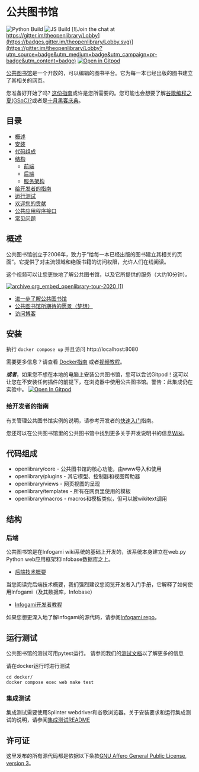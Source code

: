 # 公共图书馆

![Python Build](https://github.com/internetarchive/openlibrary/actions/workflows/javascript_tests.yml/badge.svg)
![JS Build](https://github.com/internetarchive/openlibrary/actions/workflows/python_tests.yml/badge.svg)
[![Join the chat at https://gitter.im/theopenlibrary/Lobby](https://badges.gitter.im/theopenlibrary/Lobby.svg)](https://gitter.im/theopenlibrary/Lobby?utm_source=badge&utm_medium=badge&utm_campaign=pr-badge&utm_content=badge)
[![Open in Gitpod](https://gitpod.io/button/open-in-gitpod.svg)](https://gitpod.io/#https://github.com/internetarchive/openlibrary/)

[公共图书馆](https://openlibrary.org)是一个开放的，可以编辑的图书平台。它为每一本已经出版的图书建立了其相关的网页。

您准备好开始了吗? [这份指南](https://github.com/internetarchive/openlibrary/blob/master/CONTRIBUTING.md)或许是您所需要的。您可能也会想要了解[谷歌编程之夏(GSoC)?](https://github.com/internetarchive/openlibrary/wiki/Google-Summer-of-Code)或者是[十月黑客庆典](https://github.com/internetarchive/openlibrary/wiki/Hacktoberfest)。

## 目录
   - [概述](#概述)
   - [安装](#安装)
   - [代码组成](#代码组成)
   - [结构](#结构)
     - [前端](https://github.com/internetarchive/openlibrary/wiki/Frontend-Guide)
     - [后端](#后端)
     - [服务架构](https://github.com/internetarchive/openlibrary/wiki/Production-Service-Architecture)
   - [给开发者的指南](#给开发者的指南)
   - [运行测试](#运行测试)
   - [欢迎您的贡献](CONTRIBUTING.md)
   - [公共应用程序接口](https://openlibrary.org/developers/api)
   - [常见问题](https://openlibrary.org/help/faq)

## 概述

公共图书馆创立于2006年，致力于“给每一本已经出版的图书建立其相关的页面”。它提供了对主流领域和绝版书籍的访问权限，允许人们在线阅读。

这个视频可以让您更快地了解公共图书馆，以及它所提供的服务（大约10分钟）。

[![archive org_embed_openlibrary-tour-2020 (1)](https://user-images.githubusercontent.com/978325/91348906-55940d00-e799-11ea-83b9-17cd4d99642b.png)](https://archive.org/embed/openlibrary-tour-2020/openlibrary.ogv)

- [进一步了解公共图书馆](https://openlibrary.org/about)
- [公共图书馆所期待的愿景（梦想）](https://openlibrary.org/about/vision)
- [访问博客](https://blog.openlibrary.org)

## 安装

执行 `docker compose up` 并且访问 http://localhost:8080

需要更多信息？请查看 [Docker指南](https://github.com/internetarchive/openlibrary/blob/master/docker/README.md)
或者[视频教程](https://archive.org/embed/openlibrary-developer-docs/openlibrary-docker-set-up.mp4)。

***或者***，如果您不想在本地的电脑上安装公共图书馆，您可以尝试Gitpod！这可以让您在不安装任何插件的前提下，在浏览器中使用公共图书馆。警告：此集成仍在实验中。
[![Open In Gitpod](https://gitpod.io/button/open-in-gitpod.svg)](https://gitpod.io/#https://github.com/internetarchive/openlibrary/)

### 给开发者的指南

有关管理公共图书馆实例的说明，请参考开发者的[快速入门](https://github.com/internetarchive/openlibrary/wiki/Getting-Started)指南。

您还可以在公共图书馆里的公共图书馆中找到更多关于开发说明书的信息[Wiki](https://github.com/internetarchive/openlibrary/wiki/)。

## 代码组成

* openlibrary/core - 公共图书馆的核心功能，由www导入和使用
* openlibrary/plugins - 其它模型、控制器和视图帮助器
* openlibrary/views - 网页视图的呈现
* openlibrary/templates - 所有在网页里使用的模板
* openlibrary/macros - macros和模板类似，但可以被wikitext调用

## 结构

### 后端

公共图书馆是在Infogami wiki系统的基础上开发的，该系统本身建立在web.py Python web应用框架和Infobase数据库之上。

- [后端技术概要](https://openlibrary.org/about/tech)

当您阅读完后端技术概要，我们强烈建议您阅览开发者入门手册，它解释了如何使用Infogami（及其数据库，Infobase）

- [Infogami开发者教程](https://openlibrary.org/dev/docs/infogami)

如果您想更深入地了解Infogami的源代码，请参阅[Infogami repo](https://github.com/internetarchive/infogami)。

## 运行测试

公共图书馆的测试可用pytest运行。 请参阅我们的[测试文档](https://github.com/internetarchive/openlibrary/wiki/Testing)以了解更多的信息

请在docker运行时进行测试

```
cd docker/
docker compose exec web make test
```

### 集成测试

集成测试需要使用Splinter webdriver和谷歌浏览器。关于安装要求和运行集成测试的说明，请参阅[集成测试README](tests/integration/README.md)

## 许可证

这里发布的所有源代码都是依据以下条款[GNU Affero General Public License, version 3](https://www.gnu.org/licenses/agpl-3.0.html)。